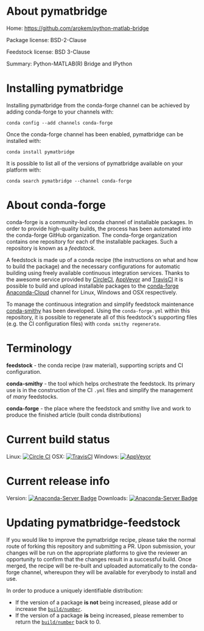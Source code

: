 About pymatbridge
=================

Home: https://github.com/arokem/python-matlab-bridge

Package license: BSD-2-Clause

Feedstock license: BSD 3-Clause

Summary: Python-MATLAB(R) Bridge and IPython



Installing pymatbridge
======================

Installing pymatbridge from the conda-forge channel can be achieved by adding conda-forge to your channels with:

```
conda config --add channels conda-forge
```

Once the conda-forge channel has been enabled, pymatbridge can be installed with:

```
conda install pymatbridge
```

It is possible to list all of the versions of pymatbridge available on your platform with:

```
conda search pymatbridge --channel conda-forge
```


About conda-forge
=================

conda-forge is a community-led conda channel of installable packages.
In order to provide high-quality builds, the process has been automated into the
conda-forge GitHub organization. The conda-forge organization contains one repository 
for each of the installable packages. Such a repository is known as a *feedstock*.

A feedstock is made up of a conda recipe (the instructions on what and how to build
the package) and the necessary configurations for automatic building using freely
available continuous integration services. Thanks to the awesome service provided by
[CircleCI](https://circleci.com/), [AppVeyor](http://www.appveyor.com/)
and [TravisCI](https://travis-ci.org/) it is possible to build and upload installable
packages to the [conda-forge](https://anaconda.org/conda-forge)
[Anaconda-Cloud](http://docs.anaconda.org/) channel for Linux, Windows and OSX respectively.

To manage the continuous integration and simplify feedstock maintenance
[conda-smithy](http://github.com/conda-forge/conda-smithy) has been developed.
Using the ``conda-forge.yml`` within this repository, it is possible to regenerate all of
this feedstock's supporting files (e.g. the CI configuration files) with ``conda smithy regenerate``.


Terminology
===========

**feedstock** - the conda recipe (raw material), supporting scripts and CI configuration.

**conda-smithy** - the tool which helps orchestrate the feedstock.
                   Its primary use is in the construction of the CI ``.yml`` files
                   and simplify the management of *many* feedstocks.

**conda-forge** - the place where the feedstock and smithy live and work to
                  produce the finished article (built conda distributions)

Current build status
====================

Linux: [![Circle CI](https://circleci.com/gh/conda-forge/pymatbridge-feedstock.svg?style=svg)](https://circleci.com/gh/conda-forge/pymatbridge-feedstock)
OSX: [![TravisCI](https://travis-ci.org/conda-forge/pymatbridge-feedstock.svg?branch=master)](https://travis-ci.org/conda-forge/pymatbridge-feedstock) 
Windows: [![AppVeyor](https://ci.appveyor.com/api/projects/status/github/conda-forge/pymatbridge-feedstock?svg=True)](https://ci.appveyor.com/project/conda-forge/pymatbridge-feedstock/branch/master)

Current release info
====================
Version: [![Anaconda-Server Badge](https://anaconda.org/conda-forge/pymatbridge/badges/version.svg)](https://anaconda.org/conda-forge/pymatbridge)
Downloads: [![Anaconda-Server Badge](https://anaconda.org/conda-forge/pymatbridge/badges/downloads.svg)](https://anaconda.org/conda-forge/pymatbridge)


Updating pymatbridge-feedstock
==============================

If you would like to improve the pymatbridge recipe, please take the normal
route of forking this repository and submitting a PR. Upon submission, your changes will
be run on the appropriate platforms to give the reviewer an opportunity to confirm that the
changes result in a successful build. Once merged, the recipe will be re-built and uploaded
automatically to the conda-forge channel, whereupon they will be available for everybody to
install and use.

In order to produce a uniquely identifiable distribution:
 * If the version of a package **is not** being increased, please add or increase
   the [``build/number``](http://conda.pydata.org/docs/building/meta-yaml.html#build-number-and-string). 
 * If the version of a package **is** being increased, please remember to return
   the [``build/number``](http://conda.pydata.org/docs/building/meta-yaml.html#build-number-and-string)
   back to 0.
